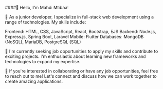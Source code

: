 ####👋 Hello, I'm Mahdi Mtibaa!

🌟 As a junior developer, I specialize in full-stack web development using a range of technologies. My skills include:

Frontend: HTML, CSS, JavaScript, React, Bootstrap, EJS
Backend: Node.js, Express.js, Spring Boot, Laravel
Mobile: Flutter
Databases: MongoDB (NoSQL), MariaDB, PostgreSQL (SQL)

🔎 I'm currently seeking job opportunities to apply my skills and contribute to exciting projects. I'm enthusiastic about learning new frameworks and technologies to expand my expertise.

💼 If you're interested in collaborating or have any job opportunities, feel free to reach out to me! Let's connect and discuss how we can work together to create amazing applications.
